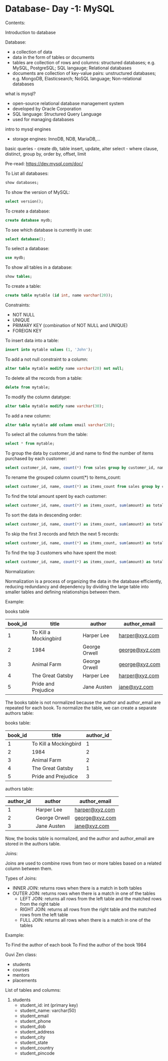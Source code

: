 # Database- Day -1: MySQL

Contents:

Introduction to database

Database:

- a collection of data
- data in the form of tables or documents
- tables are collection of rows and columns: structured databases; e.g. MySQL, PostgreSQL; SQL langauge; Relational databases
- documents are collection of key-value pairs: unstructured databases; e.g. MongoDB, Elasticsearch; NoSQL language; Non-relational databases

what is mysql?

- open-source relational database management system
- developed by Oracle Corporation
- SQL language: Structured Query Language
- used for managing databases

intro to mysql engines

- storage engines: InnoDB, NDB, MariaDB,...

basic queries - create db, table
insert, update, alter
select - where clause, distinct, group by, order by, offset, limit

Pre-read:
https://dev.mysql.com/doc/

To List all databases:

```sql
show databases;
```

To show the version of MySQL:

```sql
select version();
```

To create a database:

```sql
create database mydb;
```

To see which database is currently in use:

```sql
select database();
```

To select a database:

```sql
use mydb;
```

To show all tables in a database:

```sql
show tables;
```

To create a table:

```sql
create table mytable (id int, name varchar(20));
```

Constraints:

- NOT NULL
- UNIQUE
- PRIMARY KEY (combination of NOT NULL and UNIQUE)
- FOREIGN KEY

To insert data into a table:

```sql
insert into mytable values (1, 'John');
```

To add a not null constraint to a column:

```sql
alter table mytable modify name varchar(20) not null;
```

To delete all the records from a table:

```sql
delete from mytable;
```

To modify the column datatype:

```sql
alter table mytable modify name varchar(30);
```

To add a new column:

```sql
alter table mytable add column email varchar(20);
```

To select all the columns from the table:

```sql
select * from mytable;
```

To group the data by customer_id and name to find
the number of items purchased by each customer:

```sql
select customer_id, name, count(*) from sales group by customer_id, name;
```

To rename the grouped column count(\*) to items_count:

```sql
select customer_id, name, count(*) as items_count from sales group by customer_id, name;
```

To find the total amount spent by each customer:

```sql
select customer_id, name, count(*) as items_count, sum(amount) as total_amount from sales group by customer_id, name;
```

To sort the data in descending order:

```sql
select customer_id, name, count(*) as items_count, sum(amount) as total_amount from sales group by customer_id, name order by total_amount desc;
```

To skip the first 3 records and fetch the next 5 records:

```sql
select customer_id, name, count(*) as items_count, sum(amount) as total_amount from sales group by customer_id, name order by total_amount desc limit 5 offset 3;
```

To find the top 3 customers who have spent the most:

```sql
select customer_id, name, count(*) as items_count, sum(amount) as total_amount from sales group by customer_id, name order by total_amount desc limit 3;
```

Normalization:

Normalization is a process of organizing the data in the database efficiently, reducing redundancy and dependency by dividing the large table into smaller tables and defining relationships between them.

Example:

books table

| book_id | title                 | author        | author_email   |
| ------- | --------------------- | ------------- | -------------- |
| 1       | To Kill a Mockingbird | Harper Lee    | harper@xyz.com |
| 2       | 1984                  | George Orwell | george@xyz.com |
| 3       | Animal Farm           | George Orwell | george@xyz.com |
| 4       | The Great Gatsby      | Harper Lee    | harper@xyz.com |
| 5       | Pride and Prejudice   | Jane Austen   | jane@xyz.com   |

The books table is not normalized because the author and author_email are repeated for each book. To normalize the table, we can create a separate authors table:

books table:

| book_id | title                 | author_id |
| ------- | --------------------- | --------- |
| 1       | To Kill a Mockingbird | 1         |
| 2       | 1984                  | 2         |
| 3       | Animal Farm           | 2         |
| 4       | The Great Gatsby      | 1         |
| 5       | Pride and Prejudice   | 3         |

authors table:

| author_id | author        | author_email   |
| --------- | ------------- | -------------- |
| 1         | Harper Lee    | harper@xyz.com |
| 2         | George Orwell | george@xyz.com |
| 3         | Jane Austen   | jane@xyz.com   |

Now, the books table is normalized, and the author and author_email are stored in the authors table.

Joins:

Joins are used to combine rows from two or more tables based on a related column between them.

Types of Joins:

- INNER JOIN: returns rows when there is a match in both tables
- OUTER JOIN: returns rows when there is a match in one of the tables
  - LEFT JOIN: returns all rows from the left table and the matched rows from the right table
  - RIGHT JOIN: returns all rows from the right table and the matched rows from the left table
  - FULL JOIN: returns all rows when there is a match in one of the tables

Example:

To Find the author of each book
To Find the author of the book 1984

Guvi Zen class:

- students
- courses
- mentors
- placements

List of tables and columns:

1. students
   - student_id: int (primary key)
   - student_name: varchar(50)
   - student_email
   - student_phone
   - student_dob
   - student_address
   - student_city
   - student_state
   - student_country
   - student_pincode
   
   